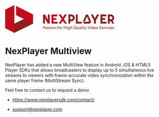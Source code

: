 <img width="70%" text-align="center" src="./assets/logo.png" alt="NexPlayer" >

# NexPlayer Multiview

NexPlayer has added a new MultiView feature in Android ,iOS & HTML5 Player SDKs that allows broadcasters to display up to 5 simultaneous live streams to viewers with frame-accurate video synchronization within the same player frame (MultiStream Sync).

Feel free to contact us to request a demo 

* https://www.nexplayersdk.com/contact/

* support@nexplayer.com
